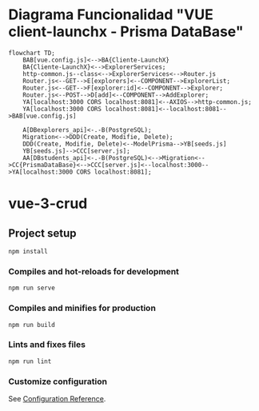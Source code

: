 # Diagrama Funcionalidad "VUE client-launchx - Prisma DataBase" 

```mermaid
flowchart TD;
    BAB[vue.config.js]<-->BA{Cliente-LaunchX}
    BA{Cliente-LaunchX}<-->ExplorerServices;
    http-common.js--class<-->ExplorerServices<-->Router.js
    Router.js<--GET-->E[explorers]<--COMPONENT-->ExplorerList;
    Router.js<--GET-->F[explorer:id]<--COMPONENT-->Explorer;
    Router.js<--POST-->D[add]<--COMPONENT-->AddExplorer;
    YA[localhost:3000 CORS localhost:8081]<--AXIOS-->http-common.js;
    YA[localhost:3000 CORS localhost:8081]<--localhost:8081-->BAB[vue.config.js]
  
    A[DBexplorers_api]<-.-B(PostgreSQL);
    Migration<-->DDD(Create, Modifie, Delete);
    DDD(Create, Modifie, Delete)<--ModelPrisma-->YB[seeds.js]
    YB[seeds.js]-->CCC[server.js];
    AA[DBstudents_api]<-.-B(PostgreSQL)<-->Migration<-->CC{PrismaDataBase}<-->CCC[server.js]<--localhost:3000-->YA[localhost:3000 CORS localhost:8081];
```

# vue-3-crud

## Project setup

```
npm install
```

### Compiles and hot-reloads for development

```
npm run serve
```

### Compiles and minifies for production

```
npm run build
```

### Lints and fixes files

```
npm run lint
```

### Customize configuration

See [Configuration Reference](https://cli.vuejs.org/config/).
